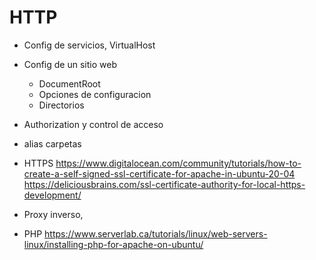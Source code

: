 # HTTP
- Config de servicios, VirtualHost
- Config de un sitio web
  - DocumentRoot
  - Opciones de configuracion
  - Directorios
- Authorization y control de acceso

- alias carpetas

- HTTPS
https://www.digitalocean.com/community/tutorials/how-to-create-a-self-signed-ssl-certificate-for-apache-in-ubuntu-20-04
https://deliciousbrains.com/ssl-certificate-authority-for-local-https-development/

- Proxy inverso,

- PHP
https://www.serverlab.ca/tutorials/linux/web-servers-linux/installing-php-for-apache-on-ubuntu/

